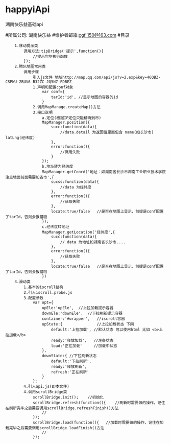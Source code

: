 # happyiApi
湖南快乐益基础api

#所属公司: 湖南快乐益
#维护者邮箱:cgf_150@163.com
#目录
	
		1.移动提示类
			调用方法:tipBridge('提示',function(){
				//提示完毕执行函数
			});
		2.腾讯地图常用类
			调用步骤 
				引入js文件 地址http://map.qq.com/api/js?v=2.exp&key=46QBZ-CSPWU-2BUV6-B32ZC-JQ5N7-FDBEZ
				1.声明和配置conf对象
					var conf={
						tarId:'id',	//显示地图的容器的id
					}
				2.调用MapManage.createMap()方法
				3.接口说明
					a.定位(根据IP定位只能精确到市)
					MapManager.position({
						succ:function(data){
							//data.detail 为返回值里面包含 name(如长沙市) latLng(经纬度)
						},
						error:function(){
							//调用失败
						}
					});
					b.地址转为经纬度
					MapManager.getCoord('地址：如湖南省长沙市湖南工业职业技术学院 注意地面前面需要加省市',{
						sucss:function(data){
							//data 为经纬度
						},
						error:function(){
							//获取失败
						},
						locate:true/false	//是否在地图上显示，前提是conf配置了tarId，否则会报错哦
					});
					c.经纬度转地址
					MapManager.getLocation('经纬度',{
						succ:function(data){
							// data 为地址如湖南省长沙市....
						},
						error:function(){
							//获取失败
						},
						locate:true/false	//是否在地图上显示，前提是conf配置了tarId，否则会报错哦
					})
		3.滑动类
			1.基本的iscroll结构
			2.引入iscroll.probe.js
			3.配置参数
				var opt={
					upEle:'upEle',	//上拉加载提示容器
					downEle:'downEle',	//下拉刷新提示容器
					container:'#wrapper',	//iscroll容器
					upState:{				//上拉加载状态 下同
						default:'上拉加载',	//默认状态 可以使用html 比如 <b>上拉加载</b>
						ready:'释放加载',	//准备状态
						load:'正在加载'		//加载中状态
					},
					downState:{	//下拉刷新状态
						default:'下拉刷新',
						ready:'释放刷新',
						refresh:'正在刷新'
					}
				};
			4.引入api.js(即本文件)
			4.调用scrollBridge类
				scrollBridge.init();	//初始化
				scrollBridge.refresh(function(){	//刷新时需要做的操作，记住在刷新完毕之后需要调用scrollBridge.refreshFinish()方法
					//
				});
				scrollBridge.load(function(){	//加载时需要做的操作，记住在加载完毕之后需要调用scrollBridge.loadFinish()方法
					//
				});
